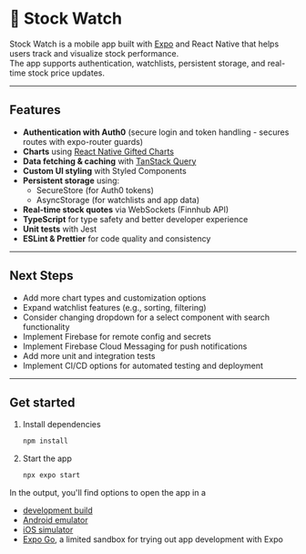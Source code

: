# 📱 Stock Watch

Stock Watch is a mobile app built with [Expo](https://expo.dev) and React Native that helps users track and visualize stock performance.  
The app supports authentication, watchlists, persistent storage, and real-time stock price updates.

---

## Features

- **Authentication with Auth0** (secure login and token handling - secures routes with expo-router guards)
- **Charts** using [React Native Gifted Charts](https://gifted-charts.web.app/)
- **Data fetching & caching** with [TanStack Query](https://tanstack.com/query)
- **Custom UI styling** with Styled Components
- **Persistent storage** using:
  - SecureStore (for Auth0 tokens)
  - AsyncStorage (for watchlists and app data)
- **Real-time stock quotes** via WebSockets (Finnhub API)
- **TypeScript** for type safety and better developer experience
- **Unit tests** with Jest
- **ESLint & Prettier** for code quality and consistency

---

## Next Steps

- Add more chart types and customization options
- Expand watchlist features (e.g., sorting, filtering)
- Consider changing dropdown for a select component with search functionality
- Implement Firebase for remote config and secrets
- Implement Firebase Cloud Messaging for push notifications
- Add more unit and integration tests
- Implement CI/CD options for automated testing and deployment

---

## Get started

1. Install dependencies

   ```bash
   npm install
   ```

2. Start the app

   ```bash
   npx expo start
   ```

In the output, you'll find options to open the app in a

- [development build](https://docs.expo.dev/develop/development-builds/introduction/)
- [Android emulator](https://docs.expo.dev/workflow/android-studio-emulator/)
- [iOS simulator](https://docs.expo.dev/workflow/ios-simulator/)
- [Expo Go](https://expo.dev/go), a limited sandbox for trying out app development with Expo
